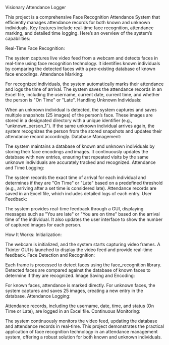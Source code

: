 Visionary Attendance Logger 

This project is a comprehensive Face Recognition Attendance System that efficiently manages attendance records for both known and unknown individuals. Key features include real-time face recognition, attendance marking, and detailed time logging. Here’s an overview of the system’s capabilities:

Real-Time Face Recognition:

The system captures live video feed from a webcam and detects faces in real-time using face recognition technology.
It identifies known individuals by comparing the detected faces with a pre-existing database of known face encodings.
Attendance Marking:

For recognized individuals, the system automatically marks their attendance and logs the time of arrival.
The system saves the attendance records in an Excel file, including the username, current date, current time, and whether the person is "On Time" or "Late".
Handling Unknown Individuals:

When an unknown individual is detected, the system captures and saves multiple snapshots (25 images) of the person’s face.
These images are stored in a designated directory with a unique identifier (e.g., "unknown_person_1").
If the same unknown individual arrives again, the system recognizes the person from the stored snapshots and updates their attendance record accordingly.
Database Management:

The system maintains a database of known and unknown individuals by storing their face encodings and images.
It continuously updates the database with new entries, ensuring that repeated visits by the same unknown individuals are accurately tracked and recognized.
Attendance and Time Logging:

The system records the exact time of arrival for each individual and determines if they are "On Time" or "Late" based on a predefined threshold (e.g., arriving after a set time is considered late).
Attendance records are saved in an Excel file, which includes detailed logs of each entry.
User Feedback:

The system provides real-time feedback through a GUI, displaying messages such as "You are late" or "You are on time" based on the arrival time of the individual.
It also updates the user interface to show the number of captured images for each person.

How It Works:
Initialization:

The webcam is initialized, and the system starts capturing video frames.
A Tkinter GUI is launched to display the video feed and provide real-time feedback.
Face Detection and Recognition:

Each frame is processed to detect faces using the face_recognition library.
Detected faces are compared against the database of known faces to determine if they are recognized.
Image Saving and Encoding:

For known faces, attendance is marked directly.
For unknown faces, the system captures and saves 25 images, creating a new entry in the database.
Attendance Logging:

Attendance records, including the username, date, time, and status (On Time or Late), are logged in an Excel file.
Continuous Monitoring:

The system continuously monitors the video feed, updating the database and attendance records in real-time.
This project demonstrates the practical application of face recognition technology in an attendance management system, offering a robust solution for both known and unknown individuals.

